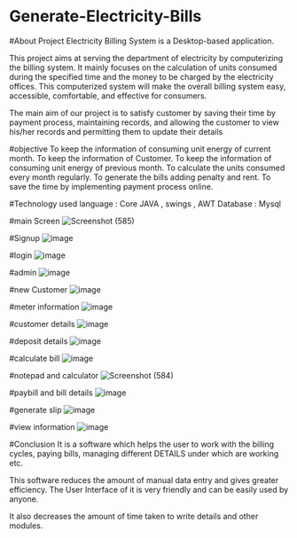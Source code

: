 # Generate-Electricity-Bills


#About Project
Electricity Billing System is a Desktop-based application.

This project aims at serving the department of electricity by computerizing the billing system.
It mainly focuses on the calculation of units consumed during the specified time and the money to be charged by the electricity offices. 
 This computerized system will make the overall billing system easy, accessible, comfortable, and effective for consumers. 

The main aim of our project is to satisfy customer by saving their time by payment process, maintaining records, and allowing the customer to view his/her records and permitting them to update their details

#objective
To keep the information of consuming unit energy of current month. 
To keep the information of Customer. 
To keep the information of consuming unit energy of previous month. 
To calculate the units consumed every month regularly. 
To generate the bills adding penalty and rent. 
To save the time by implementing payment process online. 

#Technology used
language : Core JAVA , swings , AWT
Database : Mysql 

#main Screen
![Screenshot (585)](https://github.com/Sailza/Generate-Electricity-Bills/assets/97443167/16f3d956-3a78-422f-82d3-0bb87877d3ff)

#Signup
![image](https://github.com/Sailza/Generate-Electricity-Bills/assets/97443167/e3aba7f3-e8d1-4ab7-8fac-a27e39ad46e7)

#login
![image](https://github.com/Sailza/Generate-Electricity-Bills/assets/97443167/7406b730-c95e-4a0b-9fee-f1493a58a40a)

#admin
![image](https://github.com/Sailza/Generate-Electricity-Bills/assets/97443167/6fc6278c-3b0f-40f8-8493-970849c15c89)

#new Customer 
![image](https://github.com/Sailza/Generate-Electricity-Bills/assets/97443167/db73c40d-2ad0-4733-8c99-29b8cc82e7ef)

#meter information 
![image](https://github.com/Sailza/Generate-Electricity-Bills/assets/97443167/9df3e976-da3a-4f5f-a6cc-9885189dabe3)

#customer details 
![image](https://github.com/Sailza/Generate-Electricity-Bills/assets/97443167/41a39755-7148-43ae-988a-e5366020f57b)

#deposit details 
![image](https://github.com/Sailza/Generate-Electricity-Bills/assets/97443167/77df4a6a-3e92-45b6-94cc-c49fa70576eb)

#calculate bill
![image](https://github.com/Sailza/Generate-Electricity-Bills/assets/97443167/74e97cca-0380-4f39-9871-f046af11e7e7)

#notepad and calculator 
![Screenshot (584)](https://github.com/Sailza/Generate-Electricity-Bills/assets/97443167/2b80afc9-5193-4e39-81ce-6ecb434a04a5)

#paybill and bill details 
![image](https://github.com/Sailza/Generate-Electricity-Bills/assets/97443167/89a3c460-e339-4e95-acdb-4b5d4f5152b8)

#generate slip
![image](https://github.com/Sailza/Generate-Electricity-Bills/assets/97443167/d7b7be09-298d-4ad4-8787-1682faf9226c)

#view information 
![image](https://github.com/Sailza/Generate-Electricity-Bills/assets/97443167/f2fcfb24-f95b-49ab-883d-7da17db2d841)

#Conclusion 
It is a software which helps the user to work with the billing cycles,
paying bills, managing different DETAILS under which are working etc.

This software reduces the amount of manual data entry and gives
greater efficiency. The User Interface of it is very friendly and can be easily
used by anyone.

It also decreases the amount of time taken to write details and other modules.













